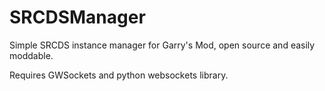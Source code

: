 # SRCDSManager
Simple SRCDS instance manager for Garry's Mod, open source and easily moddable.

Requires GWSockets and python websockets library.
